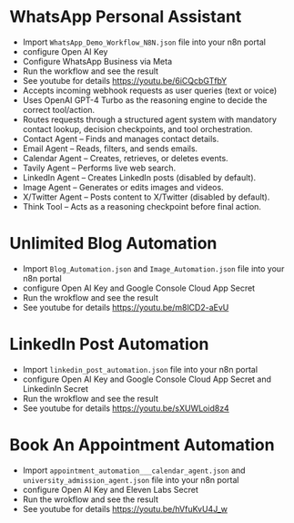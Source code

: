 # WhatsApp Personal Assistant
- Import `WhatsApp_Demo_Workflow_N8N.json` file into your n8n portal
- configure Open AI Key 
- Configure WhatsApp Business via Meta 
- Run the workflow and see the result 
- See youtube for details https://youtu.be/6iCQcbGTfbY
- Accepts incoming webhook requests as user queries (text or voice)
- Uses OpenAI GPT-4 Turbo as the reasoning engine to decide the correct tool/action.
- Routes requests through a structured agent system with mandatory contact lookup, decision checkpoints, and tool orchestration.
- Contact Agent – Finds and manages contact details.
- Email Agent – Reads, filters, and sends emails.
- Calendar Agent – Creates, retrieves, or deletes events.
- Tavily Agent – Performs live web search.
- LinkedIn Agent – Creates LinkedIn posts (disabled by default).
- Image Agent – Generates or edits images and videos.
- X/Twitter Agent – Posts content to X/Twitter (disabled by default).
- Think Tool – Acts as a reasoning checkpoint before final action.

# Unlimited Blog Automation
- Import `Blog_Automation.json` and `Image_Automation.json` file into your n8n portal
- configure Open AI Key and Google Console Cloud App Secret
- Run the wrokflow and see the result 
- See youtube for details https://youtu.be/m8lCD2-aEvU

# LinkedIn Post Automation
- Import `linkedin_post_automation.json` file into your n8n portal
- configure Open AI Key and Google Console Cloud App Secret and LinkedinIn Secret 
- Run the wrokflow and see the result 
- See youtube for details https://youtu.be/sXUWLoid8z4

# Book An Appointment Automation
- Import `appointment_automation___calendar_agent.json` and `university_admission_agent.json` file into your n8n portal
- configure Open AI Key and Eleven Labs Secret
- Run the wrokflow and see the result 
- See youtube for details https://youtu.be/hVfuKvU4J_w

